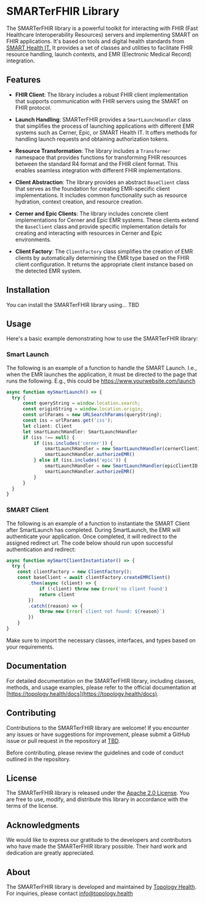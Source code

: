 # SMARTerFHIR Library

The SMARTerFHIR library is a powerful toolkit for interacting with FHIR (Fast Healthcare Interoperability Resources) servers and implementing SMART on FHIR applications. It's based on tools and digital health standards from [SMART Health IT.](https://smarthealthit.org/) It provides a set of classes and utilities to facilitate FHIR resource handling, launch contexts, and EMR (Electronic Medical Record) integration.

## Features

- **FHIR Client**: The library includes a robust FHIR client implementation that supports communication with FHIR servers using the SMART on FHIR protocol.

- **Launch Handling**: SMARTerFHIR provides a `SmartLaunchHandler` class that simplifies the process of launching applications with different EMR systems such as Cerner, Epic, or SMART Health IT. It offers methods for handling launch requests and obtaining authorization tokens.

- **Resource Transformation**: The library includes a `Transformer` namespace that provides functions for transforming FHIR resources between the standard R4 format and the FHIR client format. This enables seamless integration with different FHIR implementations.

- **Client Abstraction**: The library provides an abstract `BaseClient` class that serves as the foundation for creating EMR-specific client implementations. It includes common functionality such as resource hydration, context creation, and resource creation.

- **Cerner and Epic Clients**: The library includes concrete client implementations for Cerner and Epic EMR systems. These clients extend the `BaseClient` class and provide specific implementation details for creating and interacting with resources in Cerner and Epic environments.

- **Client Factory**: The `ClientFactory` class simplifies the creation of EMR clients by automatically determining the EMR type based on the FHIR client configuration. It returns the appropriate client instance based on the detected EMR system.

## Installation

You can install the SMARTerFHIR library using... TBD

 <!-- npm: -->
<!--
```bash
npm install smarter-fhir
``` -->

## Usage

Here's a basic example demonstrating how to use the SMARTerFHIR library:

### Smart Launch

The following is an example of a function to handle the SMART Launch. I.e., when the EMR launches the application, it must be directed to the page that runs the following. E.g., this could be https://www.yourwebsite.com/launch

```typescript
async function mySmartLaunch() => {
  try {
      const queryString = window.location.search;
      const originString = window.location.origin;
      const urlParams = new URLSearchParams(queryString);
      const iss = urlParams.get('iss');
      let client: Client
      let smartLaunchHandler: SmartLaunchHandler
      if (iss !== null) {
          if (iss.includes('cerner')) {
              smartLaunchHandler = new SmartLaunchHandler(cernerClientID, EMR.CERNER)
              smartLaunchHandler.authorizeEMR()
          } else if (iss.includes('epic')) {
              smartLaunchHandler = new SmartLaunchHandler(epicClientID, EMR.EPIC)
              smartLaunchHandler.authorizeEMR()
          }
      }
  }
}
```

### SMART Client

The following is an example of a function to instantiate the SMART Client after SmartLaunch has completed. During SmartLaunch, the EMR will authenticate your application. Once completed, it will redirect to the assigned redirect url. The code below should run upon successful authentication and redirect:

```typescript
async function mySmartClientInstantiator() => {
  try {
    const clientFactory = new ClientFactory();
    const baseClient = await clientFactory.createEMRClient()
        .then(async (client) => {
            if (!client) throw new Error('no client found')
            return client
        })
        .catch((reason) => {
            throw new Error(`client not found: ${reason}`)
        })
    }
}
```

Make sure to import the necessary classes, interfaces, and types based on your requirements.

## Documentation

For detailed documentation on the SMARTerFHIR library, including classes, methods, and usage examples, please refer to the official documentation at [https://topology.health/docs](https://topology.health/docs).

## Contributing

Contributions to the SMARTerFHIR library are welcome! If you encounter any issues or have suggestions for improvement, please submit a GitHub issue or pull request in the repository at [TBD](https://github.com/your-repo).

Before contributing, please review the guidelines and code of conduct outlined in the repository.

## License

The SMARTerFHIR library is released under the [Apache 2.0 License](https://opensource.org/license/apache-2-0/). You are free to use, modify, and distribute this library in accordance with the terms of the license.

## Acknowledgments

We would like to express our gratitude to the developers and contributors who have made the SMARTerFHIR library possible. Their hard work and dedication are greatly appreciated.

## About

The SMARTerFHIR library is developed and maintained by [Topology Health](https://topology.health). For inquiries, please contact [info@topology.health](mailto:info@topology.health)
